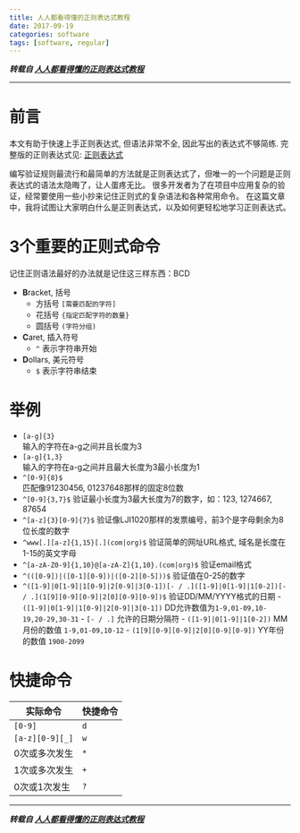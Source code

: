 ```yaml
---
title: 人人都看得懂的正则表达式教程
date: 2017-09-19
categories: software
tags: [software, regular]
---
```


***转载自 [人人都看得懂的正则表达式教程](https://mp.weixin.qq.com/s?__biz=MzI4MDEwNzAzNg==&mid=2649444384&idx=1&sn=b1650af947842bbafb229eaabef4447e&key=93e82051231712653225010bec76aa3cdd1bb9dfb4cb4676f695a6cba336d79a73a39a9ae825aae8c16f26c0d1e0c67f7d96c8e03161da2c68ed58cc68e7c5818fdc72647bae92df46a1b85a43e276cd&ascene=1&uin=MTUzODYxOTg2MQ%3D%3D&devicetype=Windows-QQBrowser&version=61030006&pass_ticket=X0yVRsvNQron8bDKwr7uv0tD%2FafEwhP8NalG1zmH0siQV8OIDKoyAcobBC8fze13)***

---------------------------


# 前言

本文有助于快速上手正则表达式, 但语法非常不全, 因此写出的表达式不够简练.
完整版的正则表达式见:
[正则表达式](https://draapho.github.io/2016/12/18/1628-soft-regular/)


编写验证规则最流行和最简单的方法就是正则表达式了，但唯一的一个问题是正则表达式的语法太隐晦了，让人蛋疼无比。
很多开发者为了在项目中应用复杂的验证，经常要使用一些小抄来记住正则式的复杂语法和各种常用命令。
在这篇文章中，我将试图让大家明白什么是正则表达式，以及如何更轻松地学习正则表达式。

# 3个重要的正则式命令
记住正则语法最好的办法就是记住这三样东西：BCD

- **B**racket, 括号
    - 方括号 `[需要匹配的字符]`
    - 花括号 `{指定匹配字符的数量}`
    - 圆括号 `(字符分组)`
- **C**aret, 插入符号
    - `^` 表示字符串开始
- **D**ollars, 美元符号
    - `$` 表示字符串结束

# 举例
- `[a-g]{3}`    
    输入的字符在a-g之间并且长度为3
- `[a-g]{1,3}`  
    输入的字符在a-g之间并且最大长度为3最小长度为1
- `^[0-9]{8}$`  
    匹配像91230456, 01237648那样的固定8位数
- `^[0-9]{3,7}$`
    验证最小长度为3最大长度为7的数字，如：123, 1274667, 87654
- `^[a-z]{3}[0-9]{7}$` 
    验证像LJI1020那样的发票编号，前3个是字母剩余为8位长度的数字
- `^www[.][a-z]{1,15}[.](com|org)$` 
    验证简单的网址URL格式, 域名是长度在1-15的英文字母
- `^[a-zA-Z0-9]{1,10}@[a-zA-Z]{1,10}.(com|org)$` 
    验证email格式
- `^(([0-9])|([0-1][0-9])|([0-2][0-5]))$` 
    验证值在0-25的数字
- `^([1-9]|0[1-9]|1[0-9]|2[0-9]|3[0-1])[- / .]([1-9]|0[1-9]|1[0-2])[- / .](1[9][0-9][0-9]|2[0][0-9][0-9])$` 
    验证DD/MM/YYYY格式的日期
        - `([1-9]|0[1-9]|1[0-9]|2[0-9]|3[0-1])` DD允许数值为`1-9,01-09,10-19,20-29,30-31`
        - `[- / .]` 允许的日期分隔符
        - `([1-9]|0[1-9]|1[0-2])` MM月份的数值 `1-9,01-09,10-12`
        - `(1[9][0-9][0-9]|2[0][0-9][0-9])` YY年份的数值 `1900-2099`

# 快捷命令

实际命令 | 快捷命令
--------|-------------
`[0-9]` | `d`
`[a-z][0-9][_]` | `w`
0次或多次发生 | `*`
1次或多次发生 | `+`
0次或1次发生 | `?`


------------------------------

***转载自 [人人都看得懂的正则表达式教程](https://mp.weixin.qq.com/s?__biz=MzI4MDEwNzAzNg==&mid=2649444384&idx=1&sn=b1650af947842bbafb229eaabef4447e&key=93e82051231712653225010bec76aa3cdd1bb9dfb4cb4676f695a6cba336d79a73a39a9ae825aae8c16f26c0d1e0c67f7d96c8e03161da2c68ed58cc68e7c5818fdc72647bae92df46a1b85a43e276cd&ascene=1&uin=MTUzODYxOTg2MQ%3D%3D&devicetype=Windows-QQBrowser&version=61030006&pass_ticket=X0yVRsvNQron8bDKwr7uv0tD%2FafEwhP8NalG1zmH0siQV8OIDKoyAcobBC8fze13)***